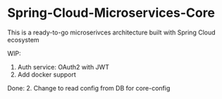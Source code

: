 # Spring-Cloud-Microservices-Core
This is a ready-to-go microserivces architecture built with Spring Cloud ecosystem

WIP: 
1. Auth service: OAuth2 with JWT
3. Add docker support

Done:
2. Change to read config from DB for core-config
